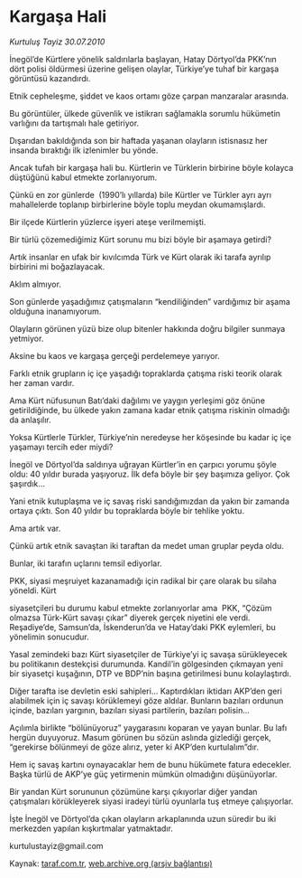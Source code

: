# Kargaşa Hali

*Kurtuluş Tayiz 30.07.2010*

<div class="yazi"><p>İnegöl’de Kürtlere yönelik saldırılarla başlayan, Hatay Dörtyol’da PKK’nın dört polisi öldürmesi üzerine gelişen olaylar, Türkiye’ye tuhaf bir kargaşa görüntüsü kazandırdı. </p>
<p>Etnik cepheleşme, şiddet ve kaos ortamı göze çarpan manzaralar arasında. </p>
<p>Bu görüntüler, ülkede güvenlik ve istikrarı sağlamakla sorumlu hükümetin varlığını da tartışmalı hale getiriyor. </p>
<p>Dışarıdan bakıldığında son bir haftada yaşanan olayların istisnasız her insanda bıraktığı ilk izlenimler bu yönde. </p>
<p>Ancak tufah bir kargaşa hali bu. Kürtlerin ve Türklerin birbirine böyle kolayca düştüğünü kabul etmekte zorlanıyorum. </p>
<p>Çünkü en zor günlerde  (1990’lı yıllarda) bile Kürtler ve Türkler ayrı ayrı mahallelerde toplanıp birbirlerine böyle toplu meydan okumamışlardı. </p>
<p>Bir ilçede Kürtlerin yüzlerce işyeri ateşe verilmemişti.</p>
<p>Bir türlü çözemediğimiz Kürt sorunu mu bizi böyle bir aşamaya getirdi? </p>
<p>Artık insanlar en ufak bir kıvılcımda Türk ve Kürt olarak iki tarafa ayrılıp birbirini mi boğazlayacak. </p>
<p>Aklım almıyor. </p>
<p>Son günlerde yaşadığımız çatışmaların “kendiliğinden” vardığımız bir aşama olduğuna inanamıyorum. </p>
<p>Olayların görünen yüzü bize olup bitenler hakkında doğru bilgiler sunmaya yetmiyor. </p>
<p>Aksine bu kaos ve kargaşa gerçeği perdelemeye yarıyor.</p>
<p>Farklı etnik grupların iç içe yaşadığı topraklarda çatışma riski teorik olarak her zaman vardır.</p>
<p>Ama Kürt nüfusunun Batı’daki dağılımı ve yaygın yerleşimi göz önüne getirildiğinde, bu ülkede yakın zamana kadar etnik çatışma riskinin olmadığı da anlaşılır. </p>
<p>Yoksa Kürtlerle Türkler, Türkiye’nin neredeyse her köşesinde bu kadar iç içe yaşamayı tercih eder miydi?</p>
<p>İnegöl ve Dörtyol’da saldırıya uğrayan Kürtler’in en çarpıcı yorumu şöyle oldu: 40 yıldır burada yaşıyoruz. İlk defa böyle bir şey başımıza geliyor. Çok şaşırdık...</p>
<p>Yani etnik kutuplaşma ve iç savaş riski sandığımızdan da yakın bir zamanda ortaya çıktı. Son 40 yıldır bu topraklarda böyle bir tehlike yoktu.</p>
<p>Ama artık var.</p>
<p>Çünkü artık etnik savaştan iki taraftan da medet uman gruplar peyda oldu. </p>
<p>Bunlar, iki tarafın uçlarını temsil ediyorlar. </p>
<p>PKK, siyasi meşruiyet kazanamadığı için radikal bir çare olarak bu silaha yöneldi. Kürt </p>
<p>siyasetçileri bu durumu kabul etmekte zorlanıyorlar ama  PKK, “Çözüm olmazsa Türk-Kürt savaşı çıkar” diyerek gerçek niyetini ele verdi.  Reşadiye’de, Samsun’da, İskenderun’da ve Hatay’daki PKK eylemleri, bu yönelimin sonucudur.</p>
<p>Yasal zemindeki bazı Kürt siyasetçiler de Türkiye’yi iç savaşa sürükleyecek bu politikanın destekçisi durumunda. Kandil’in gölgesinden çıkmayan yeni bir siyasetçi kuşağının, DTP ve BDP’nin başına getirilmesi bunu kolaylaştırdı.</p>
<p>Diğer tarafta ise devletin eski sahipleri... Kaptırdıkları iktidarı AKP’den geri alabilmek için iç savaşı körüklemeyi göze aldılar. Bunların bazıları ordunun içinde, bazıları yargının, bazıları siyasi partilerin, bazıları polisin...</p>
<p>Açılımla birlikte “bölünüyoruz” yaygarasını koparan ve yayan bunlar. Bu lafı hergün duyuyoruz. Masum görünen bu sözün aslında gizlediği gerçek, “gerekirse bölünmeyi de göze alırız, yeter ki AKP’den kurtulalım”dır.</p>
<p>Hem iç savaş kartını oynayacaklar hem de bunu hükümete fatura edecekler. Başka türlü de AKP’ye güç yetirmenin mümkün olmadığını düşünüyorlar. </p>
<p>Bir yandan Kürt sorununun çözümüne karşı çıkıyorlar diğer yandan çatışmaları körükleyerek siyasi iradeyi türlü oyunlarla tuş etmeye çalışıyorlar.</p>
<p>İşte İnegöl ve Dörtyol’da çıkan olayların arkaplanında uzun süredir bu iki merkezden yapılan kışkırtmalar yatmaktadır. </p>
<p>kurtulustayiz@gmail.com</p></div>

Kaynak: [taraf.com.tr](http://www.taraf.com.tr:80/kurtulus-tayiz/makale-kargasa-hali.htm), [web.archive.org (arşiv bağlantısı)](http://web.archive.org/web/20100801190055/http://www.taraf.com.tr:80/kurtulus-tayiz/makale-kargasa-hali.htm)
